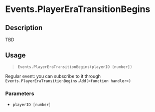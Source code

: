# Events.PlayerEraTransitionBegins
## Description
TBD

## Usage
> `Events.PlayerEraTransitionBegins(playerID [number])`

Regular event: you can subscribe to it through `Events.PlayerEraTransitionBegins.Add(<function handler>)`

### Parameters
- `playerID [number]`